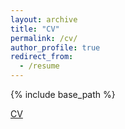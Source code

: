 ```yaml
---
layout: archive
title: "CV"
permalink: /cv/
author_profile: true
redirect_from:
  - /resume
---
```


{% include base_path %}

[CV](shieh_2020-06-30.pdf)
